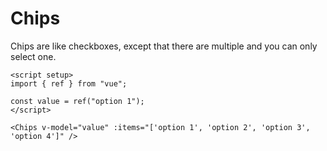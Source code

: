 # Chips

Chips are like checkboxes, except that there are multiple and you can only select one.

<script setup>
import { ref } from "vue";

const value = ref('option 1')
</script>
<DemoContainer>
<Chips v-model="value" :items="['option 1', 'option 2', 'option 3', 'option 4']" />
</DemoContainer>

```vue
<script setup>
import { ref } from "vue";

const value = ref("option 1");
</script>

<Chips v-model="value" :items="['option 1', 'option 2', 'option 3', 'option 4']" />
```
